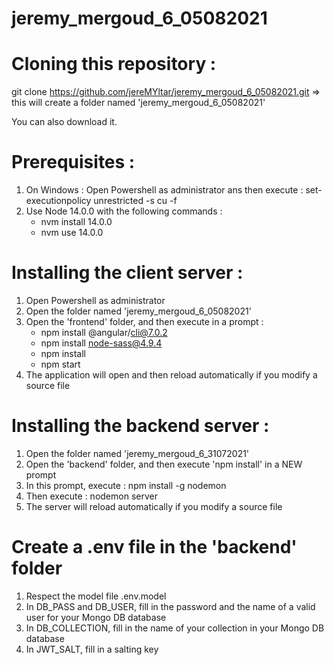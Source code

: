 # jeremy_mergoud_6_05082021

# Cloning this repository :
git clone https://github.com/jereMYltar/jeremy_mergoud_6_05082021.git
=> this will create a folder named 'jeremy_mergoud_6_05082021'

You can also download it.

# Prerequisites :
1. On Windows : Open Powershell as administrator ans then execute :
    set-executionpolicy unrestricted -s cu -f
2. Use Node 14.0.0 with the following commands :
    * nvm install 14.0.0
    * nvm use 14.0.0

# Installing the client server :
1. Open Powershell as administrator
2. Open the folder named 'jeremy_mergoud_6_05082021'
3. Open the 'frontend' folder, and then execute in a prompt :
    * npm install @angular/cli@7.0.2
    * npm install node-sass@4.9.4
    * npm install
    * npm start
4. The application will open and then reload automatically if you modify a source file

# Installing the backend server :
1. Open the folder named 'jeremy_mergoud_6_31072021'
2. Open the 'backend' folder, and then execute 'npm install' in a NEW prompt
3. In this prompt, execute : npm install -g nodemon
4. Then execute : nodemon server
5. The server will reload automatically if you modify a source file

# Create a .env file in the 'backend' folder
1. Respect the model file .env.model
2. In DB_PASS and DB_USER, fill in the password and the name of a valid user for your Mongo DB database
3. In DB_COLLECTION, fill in the name of your collection in your Mongo DB database
4. In JWT_SALT, fill in a salting key 